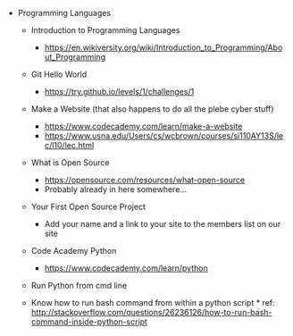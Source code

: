 
* Programming Languages
   * Introduction to Programming Languages
      * https://en.wikiversity.org/wiki/Introduction_to_Programming/About_Programming
 
      
   * Git Hello World
      * https://try.github.io/levels/1/challenges/1
   * Make a Website (that also happens to do all the plebe cyber stuff)
      * https://www.codecademy.com/learn/make-a-website
      * https://www.usna.edu/Users/cs/wcbrown/courses/si110AY13S/lec/l10/lec.html
   * What is Open Source
      * https://opensource.com/resources/what-open-source
      * Probably already in here somewhere...
   * Your First Open Source Project        
      * Add your name and a link to your site to the members list on our site	   
   * Code Academy Python
      * https://www.codecademy.com/learn/python
      
   * Run Python from cmd line
   * Know how to run bash command from within a python script
          * ref: http://stackoverflow.com/questions/26236126/how-to-run-bash-command-inside-python-script
